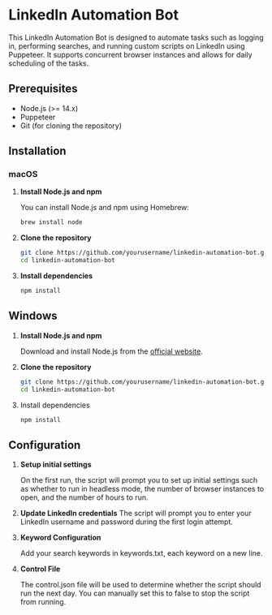 # LinkedIn Automation Bot

This LinkedIn Automation Bot is designed to automate tasks such as logging in, performing searches, and running custom scripts on LinkedIn using Puppeteer. It supports concurrent browser instances and allows for daily scheduling of the tasks.

## Prerequisites

- Node.js (>= 14.x)
- Puppeteer
- Git (for cloning the repository)

## Installation

### macOS

1. **Install Node.js and npm**

    You can install Node.js and npm using Homebrew:

    ``` sh
    brew install node
    ```
2. **Clone the repository**
    ``` sh
    git clone https://github.com/yourusername/linkedin-automation-bot.git
    cd linkedin-automation-bot
    ```
3. **Install dependencies**
    ``` sh
    npm install
    ```

## Windows

1. **Install Node.js and npm**

    Download and install Node.js from the [official website](https://nodejs.org/en).
2. **Clone the repository**
    ``` sh
    git clone https://github.com/yourusername/linkedin-automation-bot.git
    cd linkedin-automation-bot
    ```
3. Install dependencies
    ``` sh
    npm install
    ```

## Configuration

1. **Setup initial settings**

    On the first run, the script will prompt you to set up initial settings such as whether to run in headless mode, the number of browser instances to open, and the number of hours to run.

2. **Update LinkedIn credentials**
    The script will prompt you to enter your LinkedIn username and password during the first login attempt.

3. **Keyword Configuration**

    Add your search keywords in keywords.txt, each keyword on a new line.

4. **Control File**

    The control.json file will be used to determine whether the script should run the next day. You can manually set this to false to stop the script from running.


